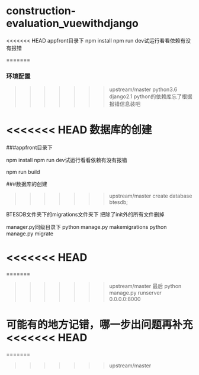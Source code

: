 # construction-evaluation_vuewithdjango

<<<<<<< HEAD
appfront目录下
npm install
npm run dev试运行看看依赖有没有报错

=======
### 环境配置
>>>>>>> upstream/master
python3.6
django2.1
python的依赖库忘了根据报错信息装吧

<<<<<<< HEAD
数据库的创建
=======



###appfront目录下

npm install
npm run dev试运行看看依赖有没有报错

npm run build



###数据库的创建

>>>>>>> upstream/master
create database btesdb;

BTESDB文件夹下的migrations文件夹下 把除了init外的所有文件删掉

manager.py同级目录下
python manage.py makemigrations
python manage.py migrate


<<<<<<< HEAD
=======

=======

>>>>>>> upstream/master
最后
python manage.py runserver 0.0.0.0:8000

可能有的地方记错，哪一步出问题再补充
<<<<<<< HEAD
=======

=======




>>>>>>> upstream/master
